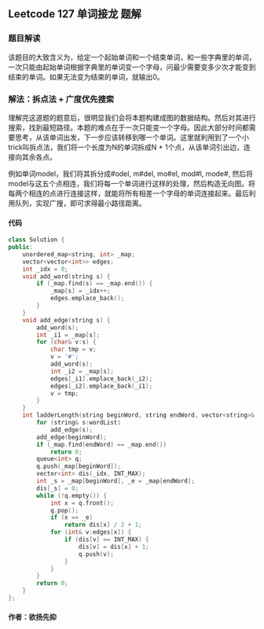 ## Leetcode 127 单词接龙 题解

### 题目解读

该题目的大致含义为，给定一个起始单词和一个结束单词，和一些字典里的单词，一次只能由起始单词根据字典里的单词变一个字母，问最少需要变多少次才能变到结束的单词。如果无法变为结束的单词，就输出0。

### 解法：拆点法 + 广度优先搜索

理解完这道题的题意后，很明显我们会将本题构建成图的数据结构。然后对其进行搜索，找到最短路径。本题的难点在于一次只能变一个字母。因此大部分时间都需要思考，从该单词出发，下一步应该转移到哪一个单词。这里就利用到了一个小trick叫拆点法，我们将一个长度为N的单词拆成N + 1个点，从该单词引出边，连接向其余各点。

例如单词model，我们将其拆分成#odel, m#del, mo#el, mod#l, mode#, 然后将model与这五个点相连，我们将每一个单词进行这样的处理，然后构造无向图。将每两个相连的点进行连接这样，就能将所有相差一个字母的单词连接起来。最后利用队列，实现广搜，即可求得最小路径距离。

#### 代码

```c++
class Solution {
public:
    unordered_map<string, int> _map;
    vector<vector<int>> edges;
    int _idx = 0;
    void add_word(string s) {
        if (_map.find(s) == _map.end()) {
            _map[s] = _idx++;
            edges.emplace_back();
        }
    }
    void add_edge(string s) {
        add_word(s);
        int _i1 = _map[s];
        for (char& v:s) {
            char tmp = v;
            v = '#';
            add_word(s);
            int _i2 = _map[s];
            edges[_i1].emplace_back(_i2);
            edges[_i2].emplace_back(_i1);
            v = tmp;
        }
    }
    int ladderLength(string beginWord, string endWord, vector<string>& wordList) {
        for (string& s:wordList) 
            add_edge(s);
        add_edge(beginWord);
        if (_map.find(endWord) == _map.end())
            return 0;
        queue<int> q;
        q.push(_map[beginWord]);
        vector<int> dis(_idx, INT_MAX);
        int _s = _map[beginWord], _e = _map[endWord];
        dis[_s] = 0;
        while (!q.empty()) {
            int x = q.front();
            q.pop();
            if (x == _e)
                return dis[x] / 2 + 1;
            for (int& v:edges[x]) {
                if (dis[v] == INT_MAX) {
                    dis[v] = dis[x] + 1;
                    q.push(v);
                }
            }
        }
        return 0;
    }
};
```

#### 作者：欲扬先抑